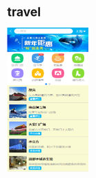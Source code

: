 # travel
<img width="187.5" height="333.5" src="https://github.com/JoyChen626/vue-travel/raw/master/travel-page/home.png"/>


